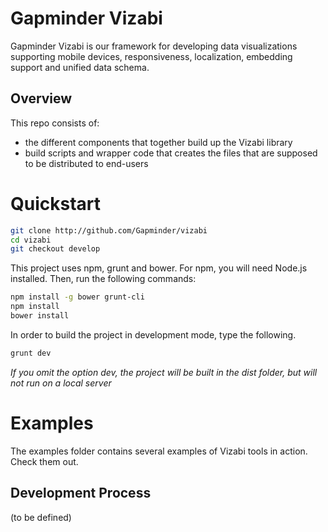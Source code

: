 Gapminder Vizabi
================

Gapminder Vizabi is our framework for developing data visualizations supporting mobile devices, responsiveness, localization, embedding support and unified data schema.

## Overview

This repo consists of:

* the different components that together build up the Vizabi library
* build scripts and wrapper code that creates the files that are supposed to be distributed to end-users

# Quickstart

```sh
git clone http://github.com/Gapminder/vizabi
cd vizabi
git checkout develop
```

This project uses npm, grunt and bower. For npm, you will need Node.js installed. Then, run the following commands:

```sh
npm install -g bower grunt-cli
npm install
bower install
```

In order to build the project in development mode, type the following.
```sh
grunt dev
```

*If you omit the option dev, the project will be built in the dist folder, but will not run on a local server*

# Examples

The examples folder contains several examples of Vizabi tools in action. Check them out.

## Development Process

(to be defined)
